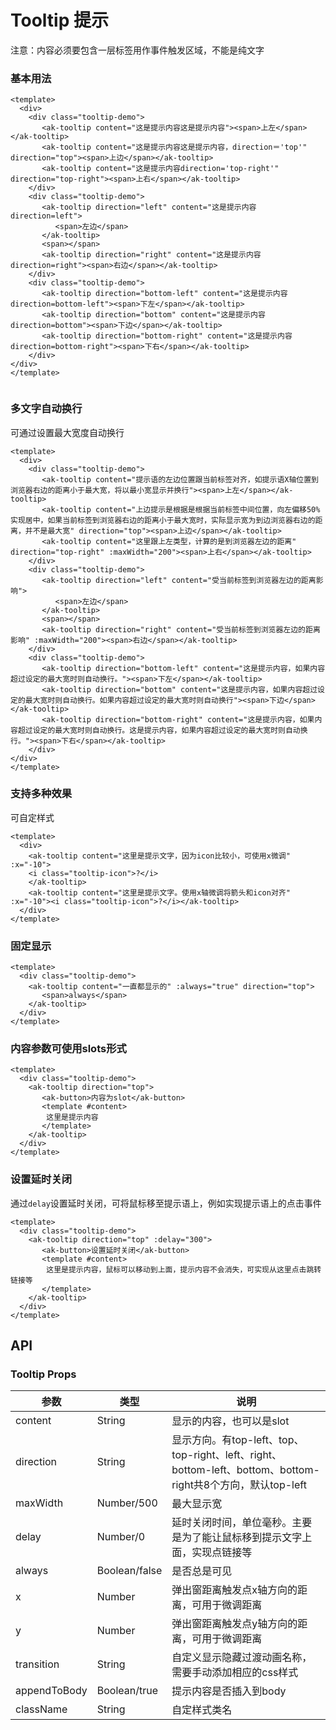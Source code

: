 <!-- Created by 337547038 on 2021/7/3. -->

# Tooltip 提示

注意：内容必须要包含一层标签用作事件触发区域，不能是纯文字

### 基本用法

```vue demo
<template>
  <div>
    <div class="tooltip-demo">
       <ak-tooltip content="这是提示内容这是提示内容"><span>上左</span></ak-tooltip>
       <ak-tooltip content="这是提示内容这是提示内容，direction＝'top'" direction="top"><span>上边</span></ak-tooltip>
       <ak-tooltip content="这是提示内容direction='top-right'" direction="top-right"><span>上右</span></ak-tooltip>
    </div>
    <div class="tooltip-demo">
       <ak-tooltip direction="left" content="这是提示内容direction=left">
          <span>左边</span>
       </ak-tooltip>
       <span></span>
       <ak-tooltip direction="right" content="这是提示内容direction=right"><span>右边</span></ak-tooltip>
    </div>
    <div class="tooltip-demo">
       <ak-tooltip direction="bottom-left" content="这是提示内容direction=bottom-left"><span>下左</span></ak-tooltip>
       <ak-tooltip direction="bottom" content="这是提示内容direction=bottom"><span>下边</span></ak-tooltip>
       <ak-tooltip direction="bottom-right" content="这是提示内容direction=bottom-right"><span>下右</span></ak-tooltip>
    </div>
</div>
</template>


```

### 多文字自动换行

可通过设置最大宽度自动换行

```vue demo
<template>
  <div>
    <div class="tooltip-demo">
       <ak-tooltip content="提示语的左边位置跟当前标签对齐，如提示语X轴位置到浏览器右边的距离小于最大宽，将以最小宽显示并换行"><span>上左</span></ak-tooltip>
       <ak-tooltip content="上边提示是根据是根据当前标签中间位置，向左偏移50%实现居中，如果当前标签到浏览器右边的距离小于最大宽时，实际显示宽为到边浏览器右边的距离，并不是最大宽" direction="top"><span>上边</span></ak-tooltip>
       <ak-tooltip content="这里跟上左类型，计算的是到浏览器左边的距离" direction="top-right" :maxWidth="200"><span>上右</span></ak-tooltip>
    </div>
    <div class="tooltip-demo">
       <ak-tooltip direction="left" content="受当前标签到浏览器左边的距离影响">
          <span>左边</span>
       </ak-tooltip>
       <span></span>
       <ak-tooltip direction="right" content="受当前标签到浏览器左边的距离影响" :maxWidth="200"><span>右边</span></ak-tooltip>
    </div>
    <div class="tooltip-demo">
       <ak-tooltip direction="bottom-left" content="这是提示内容，如果内容超过设定的最大宽时则自动换行。"><span>下左</span></ak-tooltip>
       <ak-tooltip direction="bottom" content="这是提示内容，如果内容超过设定的最大宽时则自动换行。如果内容超过设定的最大宽时则自动换行"><span>下边</span></ak-tooltip>
       <ak-tooltip direction="bottom-right" content="这是提示内容，如果内容超过设定的最大宽时则自动换行。这是提示内容，如果内容超过设定的最大宽时则自动换行。"><span>下右</span></ak-tooltip>
    </div>
</div>
</template>

```

### 支持多种效果

可自定样式

```vue demo
<template>
  <div>
    <ak-tooltip content="这里是提示文字，因为icon比较小，可使用x微调" :x="-10">
    <i class="tooltip-icon">?</i>
    </ak-tooltip>
    <ak-tooltip content="这里是提示文字。使用x轴微调将箭头和icon对齐" :x="-10"><i class="tooltip-icon">?</i></ak-tooltip>
  </div>
</template>

```

### 固定显示

```vue demo
<template>
  <div class="tooltip-demo">
    <ak-tooltip content="一直都显示的" :always="true" direction="top">
       <span>always</span>
    </ak-tooltip>
  </div>
</template>

```

### 内容参数可使用slots形式

```vue demo
<template>
  <div class="tooltip-demo">
    <ak-tooltip direction="top">
       <ak-button>内容为slot</ak-button>
       <template #content>
        这里是提示内容
       </template>
    </ak-tooltip>
  </div>
</template>

```

### 设置延时关闭

通过`delay`设置延时关闭，可将鼠标移至提示语上，例如实现提示语上的点击事件

```vue demo
<template>
  <div class="tooltip-demo">
    <ak-tooltip direction="top" :delay="300">
       <ak-button>设置延时关闭</ak-button>
       <template #content>
        这里是提示内容，鼠标可以移动到上面，提示内容不会消失，可实现从这里点击跳转链接等
       </template>
    </ak-tooltip>
  </div>
</template>

```

## API

### Tooltip Props

|参数|类型|说明|
|----------|--------------|--------|
|content        | String         |显示的内容，也可以是slot|
|direction      | String         |显示方向。有top-left、top、top-right、left、right、bottom-left、bottom、bottom-right共8个方向，默认top-left|
|maxWidth       | Number/500     |最大显示宽|
|delay          | Number/0       |延时关闭时间，单位毫秒。主要是为了能让鼠标移到提示文字上面，实现点链接等|
|always         |Boolean/false    |是否总是可见|
|x              |Number           |弹出窗距离触发点x轴方向的距离，可用于微调距离|
|y              |Number           |弹出窗距离触发点y轴方向的距离，可用于微调距离|
|transition     |String           |自定义显示隐藏过渡动画名称，需要手动添加相应的css样式|
|appendToBody   |Boolean/true     |提示内容是否插入到body|
|className      |String           |自定样式类名|
